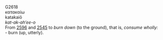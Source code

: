 <body>
  <p>G2618<br>  κατακαίω  <br> katakaiō  <br><i>kat-ak-ah‘ee-o </i><br>From <a href="g2596.htm">2596</a> and <a href="g2545.htm">2545</a>  to <i>burn</i> <i>down</i> (to the ground), that is, <i>consume</i> <i>wholly:</i> - burn (up, utterly).<br></p>
 </body>